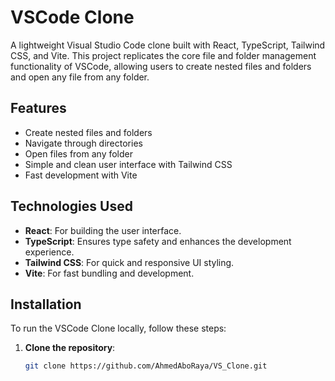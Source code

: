 # VSCode Clone

A lightweight Visual Studio Code clone built with React, TypeScript, Tailwind CSS, and Vite. This project replicates the core file and folder management functionality of VSCode, allowing users to create nested files and folders and open any file from any folder.

## Features

- Create nested files and folders
- Navigate through directories
- Open files from any folder
- Simple and clean user interface with Tailwind CSS
- Fast development with Vite

## Technologies Used

- **React**: For building the user interface.
- **TypeScript**: Ensures type safety and enhances the development experience.
- **Tailwind CSS**: For quick and responsive UI styling.
- **Vite**: For fast bundling and development.

## Installation

To run the VSCode Clone locally, follow these steps:

1. **Clone the repository**:
   ```bash
   git clone https://github.com/AhmedAboRaya/VS_Clone.git